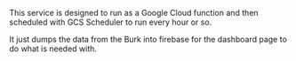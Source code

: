 This service is designed to run as a Google Cloud function and then scheduled with GCS Scheduler to run every hour or so. 

It just dumps the data from the Burk into firebase for the dashboard page to do what is needed with.